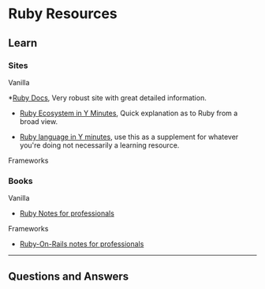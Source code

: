 # **Ruby Resources**

## **Learn**

### **Sites**

Vanilla

*[Ruby Docs](https://ruby-doc.org/docs/), Very robust site with great detailed information.

* [Ruby Ecosystem in Y Minutes](https://learnxinyminutes.com/docs/ruby-ecosystem/), Quick explanation as to Ruby from a broad view.

* [Ruby language in Y minutes](https://learnxinyminutes.com/docs/ruby/), use this as a supplement for whatever you're doing not necessarily a learning resource.

Frameworks

### **Books**

Vanilla

* [Ruby Notes for professionals](https://books.goalkicker.com/RubyBook/)

Frameworks

* [Ruby-On-Rails notes for professionals](https://books.goalkicker.com/RubyOnRailsBook/)

---

## **Questions and Answers**
